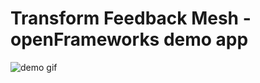 # Transform Feedback Mesh - openFrameworks demo app

![demo gif](https://media.giphy.com/media/kGLhE9ZsXAkJMh8kRm/giphy.gif)
